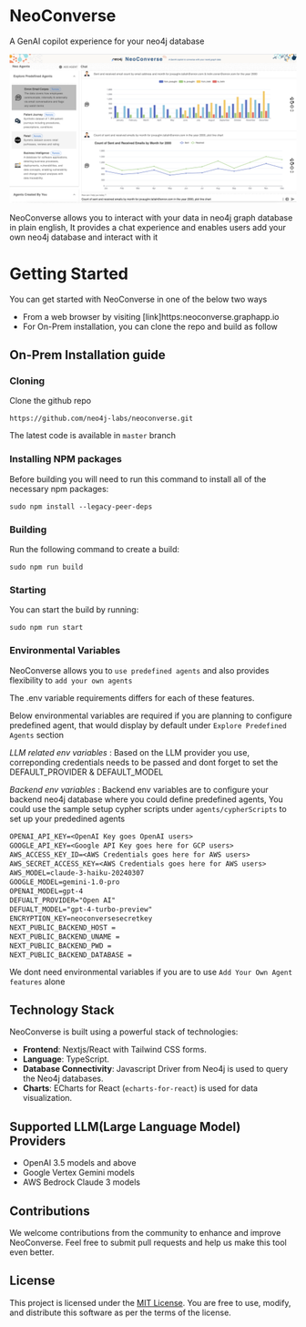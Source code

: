 # NeoConverse
A GenAI copilot experience for your neo4j database

![NeoConverse](./public/neoconverse.png)

NeoConverse allows you to interact with your data in neo4j graph database in plain english, It provides a chat experience and enables users add your own neo4j database and interact with it

# **Getting Started**

You can get started with NeoConverse in one of the below two ways

- From a web browser by visiting [link]https:neoconverse.graphapp.io
- For On-Prem installation, you can clone the repo and build as follow 

## **On-Prem Installation guide**

### **Cloning**

Clone the github repo
```
https://github.com/neo4j-labs/neoconverse.git
```
The latest code is available in `master` branch

### **Installing NPM packages**

Before building you will need to run this command to install all of the necessary npm packages: 

```
sudo npm install --legacy-peer-deps
```

### **Building**

Run the following command to create a build:

```
sudo npm run build
```

### **Starting**

You can start the build by running:

```
sudo npm run start
```

### **Environmental Variables**

NeoConverse allows you to `use predefined agents` and also provides flexibility to `add your own agents`

The .env variable requirements differs for each of these features. 
  
Below environmental variables are required if you are planning to configure predefined agent, that would display by default under `Explore Predefined Agents` section

*LLM related env variables* :  Based on the LLM provider you use, correponding credentials needs to be passed and dont forget to set the DEFAULT_PROVIDER & DEFAULT_MODEL

*Backend env variables* : Backend env variables are to configure your backend neo4j database where you could define predefined agents,
You could use the sample setup cypher scripts under `agents/cypherScripts` to set up your prededined agents

```
OPENAI_API_KEY=<OpenAI Key goes OpenAI users>
GOOGLE_API_KEY=<Google API Key goes here for GCP users>
AWS_ACCESS_KEY_ID=<AWS Credentials goes here for AWS users>
AWS_SECRET_ACCESS_KEY=<AWS Credentials goes here for AWS users>
AWS_MODEL=claude-3-haiku-20240307
GOOGLE_MODEL=gemini-1.0-pro
OPENAI_MODEL=gpt-4
DEFUALT_PROVIDER="Open AI"
DEFUALT_MODEL="gpt-4-turbo-preview"
ENCRYPTION_KEY=neoconversesecretkey
NEXT_PUBLIC_BACKEND_HOST = 
NEXT_PUBLIC_BACKEND_UNAME = 
NEXT_PUBLIC_BACKEND_PWD = 
NEXT_PUBLIC_BACKEND_DATABASE = 
```

We dont need environmental variables if you are to use `Add Your Own Agent features` alone


## Technology Stack
NeoConverse is built using a powerful stack of technologies:

- **Frontend**: Nextjs/React with Tailwind CSS forms.
- **Language**: TypeScript.
- **Database Connectivity**: Javascript Driver from Neo4j is used to query the Neo4j databases.
- **Charts**: ECharts for React (`echarts-for-react`) is used for data visualization.

## Supported LLM(Large Language Model) Providers

- OpenAI 3.5 models and above
- Google Vertex Gemini models
- AWS Bedrock Claude 3 models

## Contributions
We welcome contributions from the community to enhance and improve NeoConverse. Feel free to submit pull requests and help us make this tool even better.

## License
This project is licensed under the [MIT License](LICENSE). You are free to use, modify, and distribute this software as per the terms of the license.
